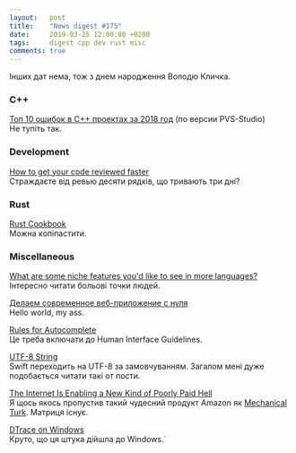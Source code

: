 ```yaml
---
layout:   post
title:    "News digest #175"
date:     2019-03-25 12:00:00 +0200
tags:     digest cpp dev rust misc
comments: true
---
```


Інших дат нема, тож з днем народження Володю Кличка.

### C++

[Топ 10 ошибок в C++ проектах за 2018 год](https://habr.com/ru/company/pvs-studio/blog/444570/) (по версии PVS-Studio)<br/>
Не тупіть так.

### Development

[How to get your code reviewed faster](https://blog.sapegin.me/all/faster-code-reviews)<br/>
Страждаєте від ревью десяти рядків, що тривають три дні?

### Rust

[Rust Cookbook](https://rust-lang-nursery.github.io/rust-cookbook/)<br/>
Можна копіпастити.

### Miscellaneous

[What are some niche features you'd like to see in more languages?](https://www.reddit.com/r/ProgrammingLanguages/comments/b2a61l/what_are_some_niche_features_youd_like_to_see_in/)<br/>
Інтересно читати больові точки людей.

[Делаем современное веб-приложение с нуля](https://habr.com/ru/post/444446/)<br/>
Hello world, my ass.

[Rules for Autocomplete](http://jeremymikkola.com/posts/2019_03_19_rules_for_autocomplete.html)<br/>
Це треба включати до Human Interface Guidelines.

[UTF-8 String](https://swift.org/blog/utf8-string/)<br/>
Swift переходить на UTF-8 за замовчуванням. Загалом мені дуже подобається читати такі от пости.

[The Internet Is Enabling a New Kind of Poorly Paid Hell](https://www.theatlantic.com/business/archive/2018/01/amazon-mechanical-turk/551192/)<br/>
Я щось якось пропустив такий чудесний продукт Amazon як [Mechanical Turk](https://en.wikipedia.org/wiki/Amazon_Mechanical_Turk). Матриця існує.

[DTrace on Windows](https://techcommunity.microsoft.com/t5/Windows-Kernel-Internals/DTrace-on-Windows/ba-p/362902)<br/>
Круто, що ця штука дійшла до Windows.`
